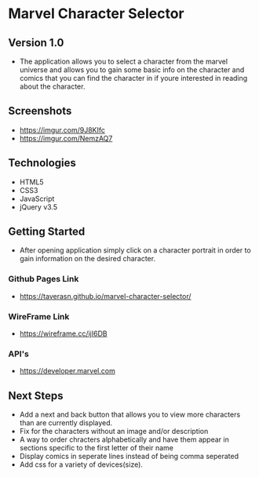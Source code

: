 # Marvel Character Selector

## Version 1.0

- The application allows you to select a character from the marvel universe and 
allows you to gain some basic info on the character and comics that you can find
the character in if youre interested in reading about the character.

## Screenshots

- https://imgur.com/9J8KIfc
- https://imgur.com/NemzAQ7

## Technologies
- HTML5
- CSS3
- JavaScript
- jQuery v3.5

## Getting Started

- After opening application simply click on a character portrait in order 
to gain information on the desired character.

### Github Pages Link

- https://taverasn.github.io/marvel-character-selector/

### WireFrame Link

- https://wireframe.cc/ijI6DB

### API's

- https://developer.marvel.com

## Next Steps

- Add a next and back button that allows you 
to view more characters than are currently displayed.
- Fix for the characters without an image and/or description
- A way to order chracters alphabetically and have them appear in sections
specific to the first letter of their name
- Display comics in seperate lines instead of being comma seperated
- Add css for a variety of devices(size).
